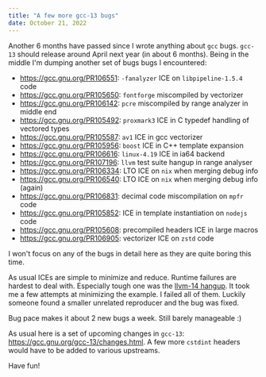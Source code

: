 ```yaml
---
title: "A few more gcc-13 bugs"
date: October 21, 2022
---
```


Another 6 months have passed since I wrote anything about `gcc` bugs.
`gcc-13` should release around April next year (in about 6 months).
Being in the middle I'm dumping another set of bugs bugs I encountered:

- <https://gcc.gnu.org/PR106551>: `-fanalyzer` ICE on `libpipeline-1.5.4` code
- <https://gcc.gnu.org/PR105650>: `fontforge` miscompiled by vectorizer
- <https://gcc.gnu.org/PR106142>: `pcre` miscompiled by range analyzer in middle end
- <https://gcc.gnu.org/PR105492>: `proxmark3` ICE in C typedef handling of vectored types
- <https://gcc.gnu.org/PR105587>: `av1` ICE in gcc vectorizer
- <https://gcc.gnu.org/PR105956>: `boost` ICE in C++ template expansion
- <https://gcc.gnu.org/PR106616>: `linux-4.19` ICE in ia64 backend
- <https://gcc.gnu.org/PR107196>: `llvm` test suite hangup in range analyser
- <https://gcc.gnu.org/PR106334>: LTO ICE on `nix` when merging debug info
- <https://gcc.gnu.org/PR106540>: LTO ICE on `nix` when merging debug info (again)
- <https://gcc.gnu.org/PR106831>: decimal code miscompilation on `mpfr` code
- <https://gcc.gnu.org/PR105852>: ICE in template instantiation on `nodejs` code
- <https://gcc.gnu.org/PR105608>: precompiled headers ICE in large macros
- <https://gcc.gnu.org/PR106905>: vectorizer ICE on `zstd` code

I won't focus on any of the bugs in detail here as they are quite boring
this time.

As usual ICEs are simple to minimize and reduce. Runtime failures are
hardest to deal with. Especially tough one was the
[llvm-14 hangup](https://gcc.gnu.org/PR107196). It took me a few attempts
at minimizing the example. I failed all of them. Luckily someone found a
smaller unrelated reproducer and the bug was fixed.

Bug pace makes it about 2 new bugs a week. Still barely manageable :)

As usual here is a set of upcoming changes in `gcc-13`:
<https://gcc.gnu.org/gcc-13/changes.html>. A few more `cstdint` headers
would have to be added to various upstreams.

Have fun!

